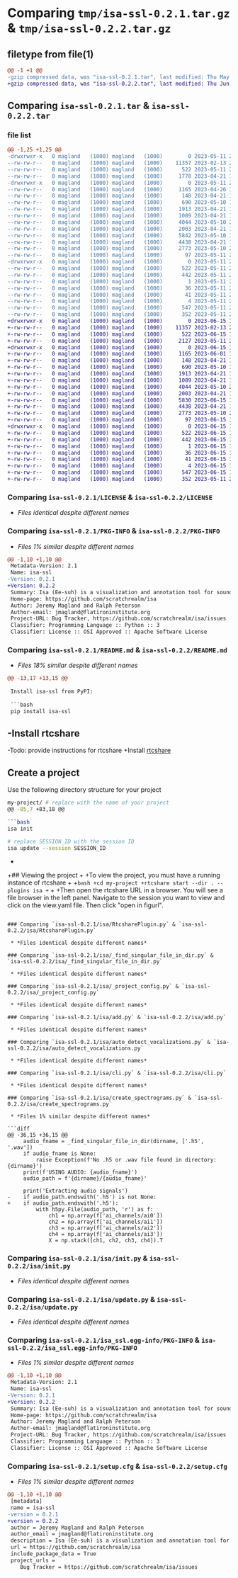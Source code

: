 # Comparing `tmp/isa-ssl-0.2.1.tar.gz` & `tmp/isa-ssl-0.2.2.tar.gz`

## filetype from file(1)

```diff
@@ -1 +1 @@
-gzip compressed data, was "isa-ssl-0.2.1.tar", last modified: Thu May 11 21:26:52 2023, max compression
+gzip compressed data, was "isa-ssl-0.2.2.tar", last modified: Thu Jun 15 11:17:06 2023, max compression
```

## Comparing `isa-ssl-0.2.1.tar` & `isa-ssl-0.2.2.tar`

### file list

```diff
@@ -1,25 +1,25 @@
-drwxrwxr-x   0 magland   (1000) magland   (1000)        0 2023-05-11 21:26:52.960310 isa-ssl-0.2.1/
--rw-rw-r--   0 magland   (1000) magland   (1000)    11357 2023-02-13 21:31:07.000000 isa-ssl-0.2.1/LICENSE
--rw-rw-r--   0 magland   (1000) magland   (1000)      522 2023-05-11 21:26:52.960310 isa-ssl-0.2.1/PKG-INFO
--rw-rw-r--   0 magland   (1000) magland   (1000)     1778 2023-04-21 18:25:46.000000 isa-ssl-0.2.1/README.md
-drwxrwxr-x   0 magland   (1000) magland   (1000)        0 2023-05-11 21:26:52.960310 isa-ssl-0.2.1/isa/
--rw-rw-r--   0 magland   (1000) magland   (1000)     1165 2023-04-26 12:02:24.000000 isa-ssl-0.2.1/isa/RtcsharePlugin.py
--rw-rw-r--   0 magland   (1000) magland   (1000)      148 2023-04-21 18:04:05.000000 isa-ssl-0.2.1/isa/__init__.py
--rw-rw-r--   0 magland   (1000) magland   (1000)      690 2023-05-10 16:00:58.000000 isa-ssl-0.2.1/isa/_find_singular_file_in_dir.py
--rw-rw-r--   0 magland   (1000) magland   (1000)     1913 2023-04-21 11:50:18.000000 isa-ssl-0.2.1/isa/_project_config.py
--rw-rw-r--   0 magland   (1000) magland   (1000)     1089 2023-04-21 16:24:09.000000 isa-ssl-0.2.1/isa/add.py
--rw-rw-r--   0 magland   (1000) magland   (1000)     4044 2023-05-10 20:42:52.000000 isa-ssl-0.2.1/isa/auto_detect_vocalizations.py
--rw-rw-r--   0 magland   (1000) magland   (1000)     2003 2023-04-21 16:24:09.000000 isa-ssl-0.2.1/isa/cli.py
--rw-rw-r--   0 magland   (1000) magland   (1000)     5842 2023-05-10 19:11:58.000000 isa-ssl-0.2.1/isa/create_spectrograms.py
--rw-rw-r--   0 magland   (1000) magland   (1000)     4438 2023-04-21 16:24:09.000000 isa-ssl-0.2.1/isa/init.py
--rw-rw-r--   0 magland   (1000) magland   (1000)     2773 2023-05-10 20:40:36.000000 isa-ssl-0.2.1/isa/update.py
--rw-rw-r--   0 magland   (1000) magland   (1000)       97 2023-05-11 21:26:37.000000 isa-ssl-0.2.1/isa/version.py
-drwxrwxr-x   0 magland   (1000) magland   (1000)        0 2023-05-11 21:26:52.960310 isa-ssl-0.2.1/isa_ssl.egg-info/
--rw-rw-r--   0 magland   (1000) magland   (1000)      522 2023-05-11 21:26:52.000000 isa-ssl-0.2.1/isa_ssl.egg-info/PKG-INFO
--rw-rw-r--   0 magland   (1000) magland   (1000)      442 2023-05-11 21:26:52.000000 isa-ssl-0.2.1/isa_ssl.egg-info/SOURCES.txt
--rw-rw-r--   0 magland   (1000) magland   (1000)        1 2023-05-11 21:26:52.000000 isa-ssl-0.2.1/isa_ssl.egg-info/dependency_links.txt
--rw-rw-r--   0 magland   (1000) magland   (1000)       36 2023-05-11 21:26:52.000000 isa-ssl-0.2.1/isa_ssl.egg-info/entry_points.txt
--rw-rw-r--   0 magland   (1000) magland   (1000)       41 2023-05-11 21:26:52.000000 isa-ssl-0.2.1/isa_ssl.egg-info/requires.txt
--rw-rw-r--   0 magland   (1000) magland   (1000)        4 2023-05-11 21:26:52.000000 isa-ssl-0.2.1/isa_ssl.egg-info/top_level.txt
--rw-rw-r--   0 magland   (1000) magland   (1000)      547 2023-05-11 21:26:52.960310 isa-ssl-0.2.1/setup.cfg
--rw-rw-r--   0 magland   (1000) magland   (1000)      352 2023-05-11 21:26:10.000000 isa-ssl-0.2.1/setup.py
+drwxrwxr-x   0 magland   (1000) magland   (1000)        0 2023-06-15 11:17:06.067356 isa-ssl-0.2.2/
+-rw-rw-r--   0 magland   (1000) magland   (1000)    11357 2023-02-13 21:31:07.000000 isa-ssl-0.2.2/LICENSE
+-rw-rw-r--   0 magland   (1000) magland   (1000)      522 2023-06-15 11:17:06.067356 isa-ssl-0.2.2/PKG-INFO
+-rw-rw-r--   0 magland   (1000) magland   (1000)     2127 2023-05-11 22:03:43.000000 isa-ssl-0.2.2/README.md
+drwxrwxr-x   0 magland   (1000) magland   (1000)        0 2023-06-15 11:17:06.067356 isa-ssl-0.2.2/isa/
+-rw-rw-r--   0 magland   (1000) magland   (1000)     1165 2023-06-01 12:20:46.000000 isa-ssl-0.2.2/isa/RtcsharePlugin.py
+-rw-rw-r--   0 magland   (1000) magland   (1000)      148 2023-04-21 18:04:05.000000 isa-ssl-0.2.2/isa/__init__.py
+-rw-rw-r--   0 magland   (1000) magland   (1000)      690 2023-05-10 16:00:58.000000 isa-ssl-0.2.2/isa/_find_singular_file_in_dir.py
+-rw-rw-r--   0 magland   (1000) magland   (1000)     1913 2023-04-21 11:50:18.000000 isa-ssl-0.2.2/isa/_project_config.py
+-rw-rw-r--   0 magland   (1000) magland   (1000)     1089 2023-04-21 16:24:09.000000 isa-ssl-0.2.2/isa/add.py
+-rw-rw-r--   0 magland   (1000) magland   (1000)     4044 2023-05-10 20:42:52.000000 isa-ssl-0.2.2/isa/auto_detect_vocalizations.py
+-rw-rw-r--   0 magland   (1000) magland   (1000)     2003 2023-04-21 16:24:09.000000 isa-ssl-0.2.2/isa/cli.py
+-rw-rw-r--   0 magland   (1000) magland   (1000)     5830 2023-06-15 11:15:56.000000 isa-ssl-0.2.2/isa/create_spectrograms.py
+-rw-rw-r--   0 magland   (1000) magland   (1000)     4438 2023-04-21 16:24:09.000000 isa-ssl-0.2.2/isa/init.py
+-rw-rw-r--   0 magland   (1000) magland   (1000)     2773 2023-05-10 20:40:36.000000 isa-ssl-0.2.2/isa/update.py
+-rw-rw-r--   0 magland   (1000) magland   (1000)       97 2023-06-15 11:16:50.000000 isa-ssl-0.2.2/isa/version.py
+drwxrwxr-x   0 magland   (1000) magland   (1000)        0 2023-06-15 11:17:06.067356 isa-ssl-0.2.2/isa_ssl.egg-info/
+-rw-rw-r--   0 magland   (1000) magland   (1000)      522 2023-06-15 11:17:06.000000 isa-ssl-0.2.2/isa_ssl.egg-info/PKG-INFO
+-rw-rw-r--   0 magland   (1000) magland   (1000)      442 2023-06-15 11:17:06.000000 isa-ssl-0.2.2/isa_ssl.egg-info/SOURCES.txt
+-rw-rw-r--   0 magland   (1000) magland   (1000)        1 2023-06-15 11:17:06.000000 isa-ssl-0.2.2/isa_ssl.egg-info/dependency_links.txt
+-rw-rw-r--   0 magland   (1000) magland   (1000)       36 2023-06-15 11:17:06.000000 isa-ssl-0.2.2/isa_ssl.egg-info/entry_points.txt
+-rw-rw-r--   0 magland   (1000) magland   (1000)       41 2023-06-15 11:17:06.000000 isa-ssl-0.2.2/isa_ssl.egg-info/requires.txt
+-rw-rw-r--   0 magland   (1000) magland   (1000)        4 2023-06-15 11:17:06.000000 isa-ssl-0.2.2/isa_ssl.egg-info/top_level.txt
+-rw-rw-r--   0 magland   (1000) magland   (1000)      547 2023-06-15 11:17:06.067356 isa-ssl-0.2.2/setup.cfg
+-rw-rw-r--   0 magland   (1000) magland   (1000)      352 2023-05-11 21:26:10.000000 isa-ssl-0.2.2/setup.py
```

### Comparing `isa-ssl-0.2.1/LICENSE` & `isa-ssl-0.2.2/LICENSE`

 * *Files identical despite different names*

### Comparing `isa-ssl-0.2.1/PKG-INFO` & `isa-ssl-0.2.2/PKG-INFO`

 * *Files 1% similar despite different names*

```diff
@@ -1,10 +1,10 @@
 Metadata-Version: 2.1
 Name: isa-ssl
-Version: 0.2.1
+Version: 0.2.2
 Summary: Isa (Ee-suh) is a visualization and annotation tool for sound source location.
 Home-page: https://github.com/scratchrealm/isa
 Author: Jeremy Magland and Ralph Peterson
 Author-email: jmagland@flatironinstitute.org
 Project-URL: Bug Tracker, https://github.com/scratchrealm/isa/issues
 Classifier: Programming Language :: Python :: 3
 Classifier: License :: OSI Approved :: Apache Software License
```

### Comparing `isa-ssl-0.2.1/README.md` & `isa-ssl-0.2.2/README.md`

 * *Files 18% similar despite different names*

```diff
@@ -13,17 +13,15 @@
 
 Install isa-ssl from PyPI:
 
 ```bash
 pip install isa-ssl
 ```
 
-Install rtcshare
-
-Todo: provide instructions for rtcshare
+Install [rtcshare](https://github.com/scratchrealm/rtcshare)
 
 ## Create a project
 
 Use the following directory structure for your project
 
 ```bash
 my-project/ # replace with the name of your project
@@ -85,7 +83,18 @@
 
 ```bash
 isa init
 
 # replace SESSION_ID with the session ID
 isa update --session SESSION_ID
 ```
+
+## Viewing the project
+
+To view the project, you must have a running instance of rtcshare
+
+```bash
+cd my-project
+rtcshare start --dir . --plugins isa
+```
+
+Then open the rtcshare URL in a browser. You will see a file browser in the left panel. Navigate to the session you want to view and click on the view.yaml file. Then click "open in figurl".
```

### Comparing `isa-ssl-0.2.1/isa/RtcsharePlugin.py` & `isa-ssl-0.2.2/isa/RtcsharePlugin.py`

 * *Files identical despite different names*

### Comparing `isa-ssl-0.2.1/isa/_find_singular_file_in_dir.py` & `isa-ssl-0.2.2/isa/_find_singular_file_in_dir.py`

 * *Files identical despite different names*

### Comparing `isa-ssl-0.2.1/isa/_project_config.py` & `isa-ssl-0.2.2/isa/_project_config.py`

 * *Files identical despite different names*

### Comparing `isa-ssl-0.2.1/isa/add.py` & `isa-ssl-0.2.2/isa/add.py`

 * *Files identical despite different names*

### Comparing `isa-ssl-0.2.1/isa/auto_detect_vocalizations.py` & `isa-ssl-0.2.2/isa/auto_detect_vocalizations.py`

 * *Files identical despite different names*

### Comparing `isa-ssl-0.2.1/isa/cli.py` & `isa-ssl-0.2.2/isa/cli.py`

 * *Files identical despite different names*

### Comparing `isa-ssl-0.2.1/isa/create_spectrograms.py` & `isa-ssl-0.2.2/isa/create_spectrograms.py`

 * *Files 1% similar despite different names*

```diff
@@ -36,15 +36,15 @@
     audio_fname = _find_singular_file_in_dir(dirname, ['.h5', '.wav'])
     if audio_fname is None:
         raise Exception(f'No .h5 or .wav file found in directory: {dirname}')
     print(f'USING AUDIO: {audio_fname}')
     audio_path = f'{dirname}/{audio_fname}'
 
     print('Extracting audio signals')
-    if audio_path.endswith('.h5') is not None:
+    if audio_path.endswith('.h5'):
         with h5py.File(audio_path, 'r') as f:
             ch1 = np.array(f['ai_channels/ai0'])
             ch2 = np.array(f['ai_channels/ai1'])
             ch3 = np.array(f['ai_channels/ai2'])
             ch4 = np.array(f['ai_channels/ai3'])
             X = np.stack([ch1, ch2, ch3, ch4]).T
```

### Comparing `isa-ssl-0.2.1/isa/init.py` & `isa-ssl-0.2.2/isa/init.py`

 * *Files identical despite different names*

### Comparing `isa-ssl-0.2.1/isa/update.py` & `isa-ssl-0.2.2/isa/update.py`

 * *Files identical despite different names*

### Comparing `isa-ssl-0.2.1/isa_ssl.egg-info/PKG-INFO` & `isa-ssl-0.2.2/isa_ssl.egg-info/PKG-INFO`

 * *Files 1% similar despite different names*

```diff
@@ -1,10 +1,10 @@
 Metadata-Version: 2.1
 Name: isa-ssl
-Version: 0.2.1
+Version: 0.2.2
 Summary: Isa (Ee-suh) is a visualization and annotation tool for sound source location.
 Home-page: https://github.com/scratchrealm/isa
 Author: Jeremy Magland and Ralph Peterson
 Author-email: jmagland@flatironinstitute.org
 Project-URL: Bug Tracker, https://github.com/scratchrealm/isa/issues
 Classifier: Programming Language :: Python :: 3
 Classifier: License :: OSI Approved :: Apache Software License
```

### Comparing `isa-ssl-0.2.1/setup.cfg` & `isa-ssl-0.2.2/setup.cfg`

 * *Files 1% similar despite different names*

```diff
@@ -1,10 +1,10 @@
 [metadata]
 name = isa-ssl
-version = 0.2.1
+version = 0.2.2
 author = Jeremy Magland and Ralph Peterson
 author_email = jmagland@flatironinstitute.org
 description = Isa (Ee-suh) is a visualization and annotation tool for sound source location.
 url = https://github.com/scratchrealm/isa
 include_package_data = True
 project_urls = 
 	Bug Tracker = https://github.com/scratchrealm/isa/issues
```

